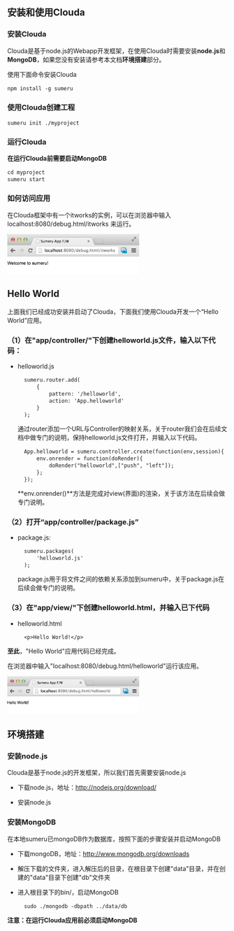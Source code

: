 ## 安装和使用Clouda


### 安装Clouda

Clouda是基于node.js的Webapp开发框架，在使用Clouda时需要安装**node.js**和**MongoDB**，如果您没有安装请参考本文档**环境搭建**部分。

使用下面命令安装Clouda

	npm install -g sumeru

### 使用Clouda创建工程

	sumeru init ./myproject

### 运行Clouda

**在运行Clouda前需要启动MongoDB**

	cd myproject
	sumeru start


### 如何访问应用

在Clouda框架中有一个itworks的实例，可以在浏览器中输入 localhost:8080/debug.html/itworks 来运行。


<img style="max-width: 60%;;" src="./images/itworks.png">

## Hello World


上面我们已经成功安装并启动了Clouda，下面我们使用Clouda开发一个“Hello World”应用。


### （1）在"app/controller/"下创建helloworld.js文件，输入以下代码：

* helloworld.js


		sumeru.router.add(
			{
			    pattern: '/helloworld',
				action: 'App.helloworld'
			}
		);

	通过router添加一个URL与Controller的映射关系，关于router我们会在后续文档中做专门的说明，保持helloworld.js文件打开，并输入以下代码。

		App.helloworld = sumeru.controller.create(function(env,session){
			env.onrender = function(doRender){
				doRender("helloworld",["push", "left"]);
			};
		});

	**env.onrender()**方法是完成对view(界面)的渲染，关于该方法在后续会做专门说明。

### （2）打开“app/controller/package.js”


* package.js:

		sumeru.packages(
			'helloworld.js'
		);

	package.js用于将文件之间的依赖关系添加到sumeru中，关于package.js在后续会做专门的说明。



### （3）在"app/view/"下创建helloworld.html，并输入已下代码

* helloworld.html


		<p>Hello World!</p>

**至此**，"Hello World"应用代码已经完成。

在浏览器中输入"localhost:8080/debug.html/helloworld"运行该应用。

<img style="max-width: 60%;;" src="./images/helloworld.png">


## 环境搭建

### 安装node.js

Clouda是基于node.js的开发框架，所以我们首先需要安装node.js

* 下载node.js，地址：<http://nodejs.org/download/>

* 安装node.js


### 安装MongoDB

在本地sumeru已mongoDB作为数据库，按照下面的步骤安装并启动MongoDB

* 下载mongoDB，地址：<http://www.mongodb.org/downloads>

* 解压下载的文件夹，进入解压后的目录，在根目录下创建"data"目录，并在创建的"data"目录下创建"db"文件夹

* 进入根目录下的bin/，启动MongoDB

		sudo ./mongodb -dbpath ../data/db


**注意：在运行Clouda应用前必须启动MongoDB**
	
